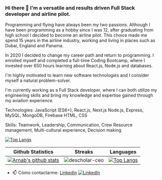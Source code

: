 ### Hi there 👋 I'm a versatile and results driven Full Stack developer and airline pilot.

Programming and flying have always been my two passions. Although I have been programming as a hobby since I was 12, after graduating from high school I decided to become an airline pilot. This choice made me spend 15 years in the airline industry, working and living in places such as Dubai, England and Panama.

In 2020 I decided to change my career path and return to programming. I enrolled myself and completed a full-time Coding Bootcamp, where I invested over 650 hours learning about React.js, Node.js and databases.

I'm highly motivated to learn new software technologies and I consider myself a natural problem-solver.

I'm currently working as a Full Stack developer, where I can both utilize my engineering skills and bring my knowledge and expertise gained through my aviation experience.

Technologies: 
JavaScript (ES6+), React.js, Next.js Node.js, Express, MySQL, MongoDB, Firebase HTML, CSS

Skills:
Teamwork, Leadership, Communication, Crew Resource management, Multi-cultural experience, Decision making

[![Top Langs](https://github-readme-stats.vercel.app/api/top-langs/?username=sebauru87&layout=compact)](https://github.com/anuraghazra/github-readme-stats)

|Github Statistics|Streaks|Languages|
|-|-|-|
|[![Arnab's github stats](https://github-readme-stats.vercel.app/api?username=sebauru87&show_icons=true&theme=dark&hide_title=true)](https://github.com/sebauru87)|![descholar-ceo](https://github-readme-streak-stats.herokuapp.com/?user=sebauru87&theme=dark)|[![Top Langs](https://github-readme-stats.vercel.app/api/top-langs/?username=sebauru87&show_icons=true&theme=dark&layout=compact&hide_title=true)](https://github.com/sebauru87)

- 📫 Cómo contactarme: [Linkedin](https://www.linkedin.com/in/sebastian-ferreira-bonifacino) [![LinkedIn](https://avatars.githubusercontent.com/u/357098?s=26&v=4)](https://www.linkedin.com/in/MartinCoimbra/)

<!--
**sebauru87/sebauru87** is a ✨ _special_ ✨ repository because its `README.md` (this file) appears on your GitHub profile.

Here are some ideas to get you started:

- 🔭 I’m currently working on ...
- 🌱 I’m currently learning ...
- 👯 I’m looking to collaborate on ...
- 🤔 I’m looking for help with ...
- 💬 Ask me about ...
- 📫 How to reach me: ...
- 😄 Pronouns: ...
- ⚡ Fun fact: ...
-->
